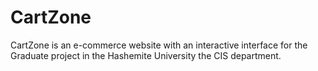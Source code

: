 # CartZone
CartZone is an e-commerce website with an interactive interface for the Graduate project in the Hashemite University the CIS department. 
